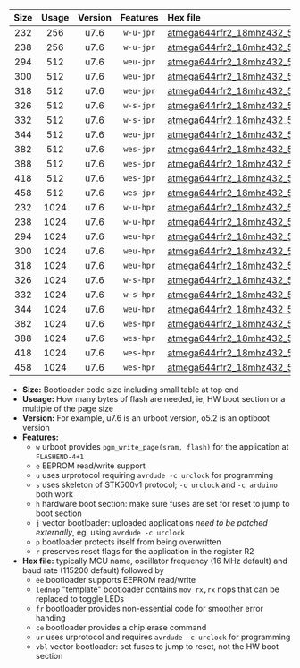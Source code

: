 |Size|Usage|Version|Features|Hex file|
|:-:|:-:|:-:|:-:|:--|
|232|256|u7.6|`w-u-jpr`|[atmega644rfr2_18mhz432_57600bps_ur_vbl.hex](https://raw.githubusercontent.com/stefanrueger/urboot/main/bootloaders/atmega644rfr2/fcpu_18mhz432/57600_bps/atmega644rfr2_18mhz432_57600bps_ur_vbl.hex)|
|238|256|u7.6|`w-u-jpr`|[atmega644rfr2_18mhz432_57600bps_lednop_ur_vbl.hex](https://raw.githubusercontent.com/stefanrueger/urboot/main/bootloaders/atmega644rfr2/fcpu_18mhz432/57600_bps/atmega644rfr2_18mhz432_57600bps_lednop_ur_vbl.hex)|
|294|512|u7.6|`weu-jpr`|[atmega644rfr2_18mhz432_57600bps_ee_ur_vbl.hex](https://raw.githubusercontent.com/stefanrueger/urboot/main/bootloaders/atmega644rfr2/fcpu_18mhz432/57600_bps/atmega644rfr2_18mhz432_57600bps_ee_ur_vbl.hex)|
|300|512|u7.6|`weu-jpr`|[atmega644rfr2_18mhz432_57600bps_ee_lednop_ur_vbl.hex](https://raw.githubusercontent.com/stefanrueger/urboot/main/bootloaders/atmega644rfr2/fcpu_18mhz432/57600_bps/atmega644rfr2_18mhz432_57600bps_ee_lednop_ur_vbl.hex)|
|318|512|u7.6|`weu-jpr`|[atmega644rfr2_18mhz432_57600bps_ee_lednop_fr_ur_vbl.hex](https://raw.githubusercontent.com/stefanrueger/urboot/main/bootloaders/atmega644rfr2/fcpu_18mhz432/57600_bps/atmega644rfr2_18mhz432_57600bps_ee_lednop_fr_ur_vbl.hex)|
|326|512|u7.6|`w-s-jpr`|[atmega644rfr2_18mhz432_57600bps_vbl.hex](https://raw.githubusercontent.com/stefanrueger/urboot/main/bootloaders/atmega644rfr2/fcpu_18mhz432/57600_bps/atmega644rfr2_18mhz432_57600bps_vbl.hex)|
|332|512|u7.6|`w-s-jpr`|[atmega644rfr2_18mhz432_57600bps_lednop_vbl.hex](https://raw.githubusercontent.com/stefanrueger/urboot/main/bootloaders/atmega644rfr2/fcpu_18mhz432/57600_bps/atmega644rfr2_18mhz432_57600bps_lednop_vbl.hex)|
|344|512|u7.6|`weu-jpr`|[atmega644rfr2_18mhz432_57600bps_ee_lednop_fr_ce_ur_vbl.hex](https://raw.githubusercontent.com/stefanrueger/urboot/main/bootloaders/atmega644rfr2/fcpu_18mhz432/57600_bps/atmega644rfr2_18mhz432_57600bps_ee_lednop_fr_ce_ur_vbl.hex)|
|382|512|u7.6|`wes-jpr`|[atmega644rfr2_18mhz432_57600bps_ee_vbl.hex](https://raw.githubusercontent.com/stefanrueger/urboot/main/bootloaders/atmega644rfr2/fcpu_18mhz432/57600_bps/atmega644rfr2_18mhz432_57600bps_ee_vbl.hex)|
|388|512|u7.6|`wes-jpr`|[atmega644rfr2_18mhz432_57600bps_ee_lednop_vbl.hex](https://raw.githubusercontent.com/stefanrueger/urboot/main/bootloaders/atmega644rfr2/fcpu_18mhz432/57600_bps/atmega644rfr2_18mhz432_57600bps_ee_lednop_vbl.hex)|
|418|512|u7.6|`wes-jpr`|[atmega644rfr2_18mhz432_57600bps_ee_lednop_fr_vbl.hex](https://raw.githubusercontent.com/stefanrueger/urboot/main/bootloaders/atmega644rfr2/fcpu_18mhz432/57600_bps/atmega644rfr2_18mhz432_57600bps_ee_lednop_fr_vbl.hex)|
|458|512|u7.6|`wes-jpr`|[atmega644rfr2_18mhz432_57600bps_ee_lednop_fr_ce_vbl.hex](https://raw.githubusercontent.com/stefanrueger/urboot/main/bootloaders/atmega644rfr2/fcpu_18mhz432/57600_bps/atmega644rfr2_18mhz432_57600bps_ee_lednop_fr_ce_vbl.hex)|
|232|1024|u7.6|`w-u-hpr`|[atmega644rfr2_18mhz432_57600bps_ur.hex](https://raw.githubusercontent.com/stefanrueger/urboot/main/bootloaders/atmega644rfr2/fcpu_18mhz432/57600_bps/atmega644rfr2_18mhz432_57600bps_ur.hex)|
|238|1024|u7.6|`w-u-hpr`|[atmega644rfr2_18mhz432_57600bps_lednop_ur.hex](https://raw.githubusercontent.com/stefanrueger/urboot/main/bootloaders/atmega644rfr2/fcpu_18mhz432/57600_bps/atmega644rfr2_18mhz432_57600bps_lednop_ur.hex)|
|294|1024|u7.6|`weu-hpr`|[atmega644rfr2_18mhz432_57600bps_ee_ur.hex](https://raw.githubusercontent.com/stefanrueger/urboot/main/bootloaders/atmega644rfr2/fcpu_18mhz432/57600_bps/atmega644rfr2_18mhz432_57600bps_ee_ur.hex)|
|300|1024|u7.6|`weu-hpr`|[atmega644rfr2_18mhz432_57600bps_ee_lednop_ur.hex](https://raw.githubusercontent.com/stefanrueger/urboot/main/bootloaders/atmega644rfr2/fcpu_18mhz432/57600_bps/atmega644rfr2_18mhz432_57600bps_ee_lednop_ur.hex)|
|318|1024|u7.6|`weu-hpr`|[atmega644rfr2_18mhz432_57600bps_ee_lednop_fr_ur.hex](https://raw.githubusercontent.com/stefanrueger/urboot/main/bootloaders/atmega644rfr2/fcpu_18mhz432/57600_bps/atmega644rfr2_18mhz432_57600bps_ee_lednop_fr_ur.hex)|
|326|1024|u7.6|`w-s-hpr`|[atmega644rfr2_18mhz432_57600bps.hex](https://raw.githubusercontent.com/stefanrueger/urboot/main/bootloaders/atmega644rfr2/fcpu_18mhz432/57600_bps/atmega644rfr2_18mhz432_57600bps.hex)|
|332|1024|u7.6|`w-s-hpr`|[atmega644rfr2_18mhz432_57600bps_lednop.hex](https://raw.githubusercontent.com/stefanrueger/urboot/main/bootloaders/atmega644rfr2/fcpu_18mhz432/57600_bps/atmega644rfr2_18mhz432_57600bps_lednop.hex)|
|344|1024|u7.6|`weu-hpr`|[atmega644rfr2_18mhz432_57600bps_ee_lednop_fr_ce_ur.hex](https://raw.githubusercontent.com/stefanrueger/urboot/main/bootloaders/atmega644rfr2/fcpu_18mhz432/57600_bps/atmega644rfr2_18mhz432_57600bps_ee_lednop_fr_ce_ur.hex)|
|382|1024|u7.6|`wes-hpr`|[atmega644rfr2_18mhz432_57600bps_ee.hex](https://raw.githubusercontent.com/stefanrueger/urboot/main/bootloaders/atmega644rfr2/fcpu_18mhz432/57600_bps/atmega644rfr2_18mhz432_57600bps_ee.hex)|
|388|1024|u7.6|`wes-hpr`|[atmega644rfr2_18mhz432_57600bps_ee_lednop.hex](https://raw.githubusercontent.com/stefanrueger/urboot/main/bootloaders/atmega644rfr2/fcpu_18mhz432/57600_bps/atmega644rfr2_18mhz432_57600bps_ee_lednop.hex)|
|418|1024|u7.6|`wes-hpr`|[atmega644rfr2_18mhz432_57600bps_ee_lednop_fr.hex](https://raw.githubusercontent.com/stefanrueger/urboot/main/bootloaders/atmega644rfr2/fcpu_18mhz432/57600_bps/atmega644rfr2_18mhz432_57600bps_ee_lednop_fr.hex)|
|458|1024|u7.6|`wes-hpr`|[atmega644rfr2_18mhz432_57600bps_ee_lednop_fr_ce.hex](https://raw.githubusercontent.com/stefanrueger/urboot/main/bootloaders/atmega644rfr2/fcpu_18mhz432/57600_bps/atmega644rfr2_18mhz432_57600bps_ee_lednop_fr_ce.hex)|

- **Size:** Bootloader code size including small table at top end
- **Useage:** How many bytes of flash are needed, ie, HW boot section or a multiple of the page size
- **Version:** For example, u7.6 is an urboot version, o5.2 is an optiboot version
- **Features:**
  + `w` urboot provides `pgm_write_page(sram, flash)` for the application at `FLASHEND-4+1`
  + `e` EEPROM read/write support
  + `u` uses urprotocol requiring `avrdude -c urclock` for programming
  + `s` uses skeleton of STK500v1 protocol; `-c urclock` and `-c arduino` both work
  + `h` hardware boot section: make sure fuses are set for reset to jump to boot section
  + `j` vector bootloader: uploaded applications *need to be patched externally*, eg, using `avrdude -c urclock`
  + `p` bootloader protects itself from being overwritten
  + `r` preserves reset flags for the application in the register R2
- **Hex file:** typically MCU name, oscillator frequency (16 MHz default) and baud rate (115200 default) followed by
  + `ee` bootloader supports EEPROM read/write
  + `lednop` "template" bootloader contains `mov rx,rx` nops that can be replaced to toggle LEDs
  + `fr` bootloader provides non-essential code for smoother error handing
  + `ce` bootloader provides a chip erase command
  + `ur` uses urprotocol and requires `avrdude -c urclock` for programming
  + `vbl` vector bootloader: set fuses to jump to reset, not the HW boot section

